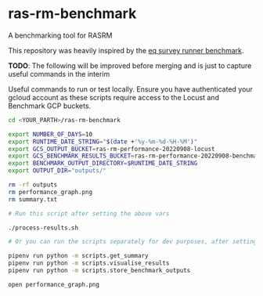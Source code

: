 # ras-rm-benchmark
A benchmarking tool for RASRM

This repository was heavily inspired by the [eq survey runner benchmark](https://github.com/ONSdigital/eq-survey-runner-benchmark).

**TODO**: The following will be improved before merging and is just to capture useful commands in the interim

Useful commands to run or test locally. Ensure you have authenticated your gcloud account as these scripts require access to the Locust and Benchmark GCP buckets.

```bash
cd <YOUR_PARTH>/ras-rm-benchmark

export NUMBER_OF_DAYS=10
export RUNTIME_DATE_STRING="$(date +'%y-%m-%d-%H-%M')"
export GCS_OUTPUT_BUCKET=ras-rm-performance-20220908-locust
export GCS_BENCHMARK_RESULTS_BUCKET=ras-rm-performance-20220908-benchmark
export BENCHMARK_OUTPUT_DIRECTORY=$RUNTIME_DATE_STRING
export OUTPUT_DIR="outputs/"

rm -rf outputs
rm performance_graph.png
rm summary.txt

# Run this script after setting the above vars

./process-results.sh

# Or you can run the scripts separately for dev purposes, after setting the above vars

pipenv run python -m scripts.get_summary
pipenv run python -m scripts.visualise_results
pipenv run python -m scripts.store_benchmark_outputs

open performance_graph.png
```
